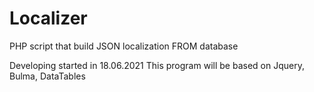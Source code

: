 # Localizer
 PHP script that build JSON localization FROM database

Developing started in  18.06.2021
This program will be based on Jquery, Bulma, DataTables
